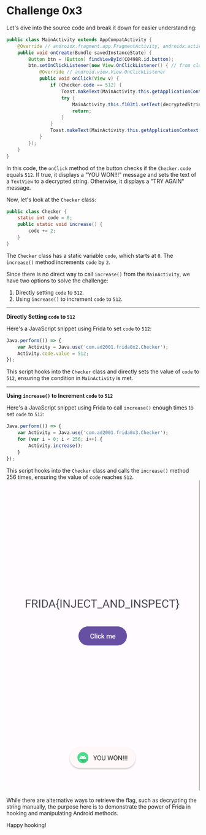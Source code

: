 # Challenge 0x3

Let's dive into the source code and break it down for easier understanding:
```java
public class MainActivity extends AppCompatActivity {
    @Override // androidx.fragment.app.FragmentActivity, androidx.activity.ComponentActivity, androidx.core.app.ComponentActivity, android.app.Activity
    public void onCreate(Bundle savedInstanceState) {
        Button btn = (Button) findViewById(C0498R.id.button);
        btn.setOnClickListener(new View.OnClickListener() { // from class: com.ad2001.frida0x3.MainActivity.1
            @Override // android.view.View.OnClickListener
            public void onClick(View v) {
                if (Checker.code == 512) {
                    Toast.makeText(MainActivity.this.getApplicationContext(), "YOU WON!!!", 1).show();
                    try {
                        MainActivity.this.f103t1.setText(decryptedString);
                        return;
                    }
                }
                Toast.makeText(MainActivity.this.getApplicationContext(), "TRY AGAIN", 1).show();
            }
        });
    }
}
```
In this code, the `onClick` method of the button checks if the `Checker.code` equals `512`. If true, it displays a "YOU WON!!!" message and sets the text of a `TextView` to a decrypted string. Otherwise, it displays a "TRY AGAIN" message.

Now, let's look at the `Checker` class:
```java
public class Checker {
    static int code = 0;
    public static void increase() {
        code += 2;
    }
}
```

The `Checker` class has a static variable `code`, which starts at `0`. The `increase()` method increments `code` by `2`.

Since there is no direct way to call `increase()` from the `MainActivity`, we have two options to solve the challenge:
1. Directly setting `code` to `512`.
2. Using `increase()` to increment `code` to `512`.

---
**Directly Setting `code` to `512`**  

Here's a JavaScript snippet using Frida to set `code` to `512`:
```js
Java.perform(() => {
    var Activity = Java.use('com.ad2001.frida0x2.Checker');
    Activity.code.value = 512;
});
```
This script hooks into the `Checker` class and directly sets the value of `code` to `512`, ensuring the condition in `MainActivity` is met. 

---
**Using `increase()` to Increment `code` to `512`**

Here's a JavaScript snippet using Frida to call `increase()` enough times to set `code` to `512`:
```js
Java.perform(() => {
    var Activity = Java.use('com.ad2001.frida0x3.Checker');
    for (var i = 0; i < 256; i++) {
        Activity.increase();
    }
});
```

This script hooks into the `Checker` class and calls the `increase()` method 256 times, ensuring the value of `code` reaches `512`.
![](ScreenShots/Result.jpg)

While there are alternative ways to retrieve the flag, such as decrypting the string manually, the purpose here is to demonstrate the power of Frida in hooking and manipulating Android methods.

Happy hooking!